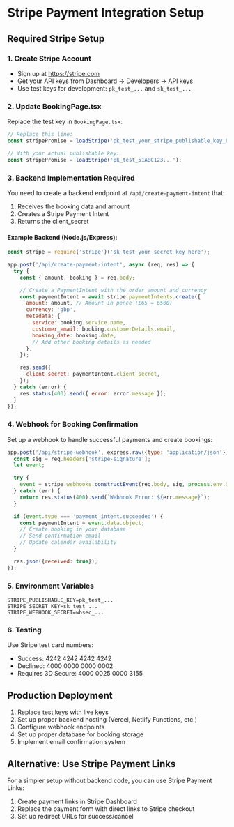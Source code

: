 # Stripe Payment Integration Setup

## Required Stripe Setup

### 1. Create Stripe Account
- Sign up at https://stripe.com
- Get your API keys from Dashboard → Developers → API keys
- Use test keys for development: `pk_test_...` and `sk_test_...`

### 2. Update BookingPage.tsx
Replace the test key in `BookingPage.tsx`:
```typescript
// Replace this line:
const stripePromise = loadStripe('pk_test_your_stripe_publishable_key_here');

// With your actual publishable key:
const stripePromise = loadStripe('pk_test_51ABC123...');
```

### 3. Backend Implementation Required

You need to create a backend endpoint at `/api/create-payment-intent` that:

1. Receives the booking data and amount
2. Creates a Stripe Payment Intent
3. Returns the client_secret

#### Example Backend (Node.js/Express):
```javascript
const stripe = require('stripe')('sk_test_your_secret_key_here');

app.post('/api/create-payment-intent', async (req, res) => {
  try {
    const { amount, booking } = req.body;

    // Create a PaymentIntent with the order amount and currency
    const paymentIntent = await stripe.paymentIntents.create({
      amount: amount, // Amount in pence (£65 = 6500)
      currency: 'gbp',
      metadata: {
        service: booking.service.name,
        customer_email: booking.customerDetails.email,
        booking_date: booking.date,
        // Add other booking details as needed
      },
    });

    res.send({
      client_secret: paymentIntent.client_secret,
    });
  } catch (error) {
    res.status(400).send({ error: error.message });
  }
});
```

### 4. Webhook for Booking Confirmation

Set up a webhook to handle successful payments and create bookings:

```javascript
app.post('/api/stripe-webhook', express.raw({type: 'application/json'}), (req, res) => {
  const sig = req.headers['stripe-signature'];
  let event;

  try {
    event = stripe.webhooks.constructEvent(req.body, sig, process.env.STRIPE_WEBHOOK_SECRET);
  } catch (err) {
    return res.status(400).send(`Webhook Error: ${err.message}`);
  }

  if (event.type === 'payment_intent.succeeded') {
    const paymentIntent = event.data.object;
    // Create booking in your database
    // Send confirmation email
    // Update calendar availability
  }

  res.json({received: true});
});
```

### 5. Environment Variables
```
STRIPE_PUBLISHABLE_KEY=pk_test_...
STRIPE_SECRET_KEY=sk_test_...
STRIPE_WEBHOOK_SECRET=whsec_...
```

### 6. Testing
Use Stripe test card numbers:
- Success: 4242 4242 4242 4242
- Declined: 4000 0000 0000 0002
- Requires 3D Secure: 4000 0025 0000 3155

## Production Deployment

1. Replace test keys with live keys
2. Set up proper backend hosting (Vercel, Netlify Functions, etc.)
3. Configure webhook endpoints
4. Set up proper database for booking storage
5. Implement email confirmation system

## Alternative: Use Stripe Payment Links

For a simpler setup without backend code, you can use Stripe Payment Links:
1. Create payment links in Stripe Dashboard
2. Replace the payment form with direct links to Stripe checkout
3. Set up redirect URLs for success/cancel
